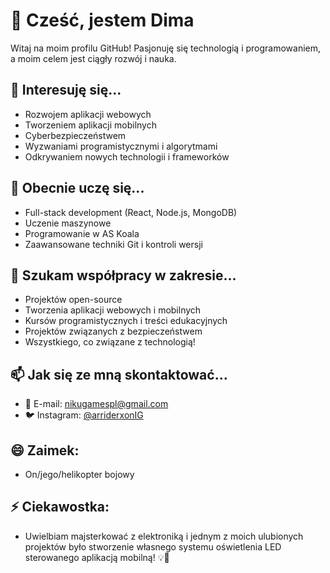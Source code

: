 # 👋 Cześć, jestem Dima

Witaj na moim profilu GitHub! Pasjonuję się technologią i programowaniem, a moim celem jest ciągły rozwój i nauka.

## 👀 Interesuję się...
- Rozwojem aplikacji webowych
- Tworzeniem aplikacji mobilnych
- Cyberbezpieczeństwem
- Wyzwaniami programistycznymi i algorytmami
- Odkrywaniem nowych technologii i frameworków

## 🌱 Obecnie uczę się...
- Full-stack development (React, Node.js, MongoDB)
- Uczenie maszynowe
- Programowanie w AS Koala
- Zaawansowane techniki Git i kontroli wersji

## 💞️ Szukam współpracy w zakresie...
- Projektów open-source
- Tworzenia aplikacji webowych i mobilnych
- Kursów programistycznych i treści edukacyjnych
- Projektów związanych z bezpieczeństwem
- Wszystkiego, co związane z technologią!

## 📫 Jak się ze mną skontaktować...
- 📧 E-mail: [nikugamespl@gmail.com](mailto:nikugamespl@gmail.com)
- 🐦 Instagram: [@arriderxonIG]([https://twitter.com/arriderxonIG](https://www.instagram.com/arriderx/))

## 😄 Zaimek:
- On/jego/helikopter bojowy

## ⚡ Ciekawostka:
- Uwielbiam majsterkować z elektroniką i jednym z moich ulubionych projektów było stworzenie własnego systemu oświetlenia LED sterowanego aplikacją mobilną! 💡📱

